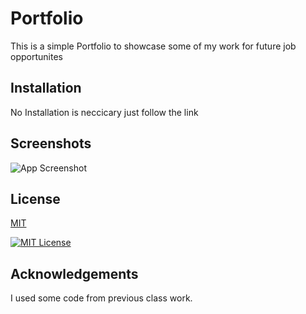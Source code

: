 
# Portfolio

This is a simple Portfolio to showcase some of my work for future job opportunites




## Installation

No Installation is neccicary just follow the link

## Screenshots

![App Screenshot](https://via.placeholder.com/468x300?text=App+Screenshot+Here)


## License

[MIT](https://choosealicense.com/licenses/mit/)

[![MIT License](https://img.shields.io/badge/License-MIT-green.svg)](https://choosealicense.com/licenses/mit/)


## Acknowledgements

I used some code from previous class work.
